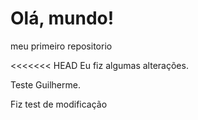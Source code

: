 # Olá, mundo!
 meu primeiro repositorio 

<<<<<<< HEAD
 Eu fiz algumas alterações. 

Teste Guilherme.

Fiz test de modificação